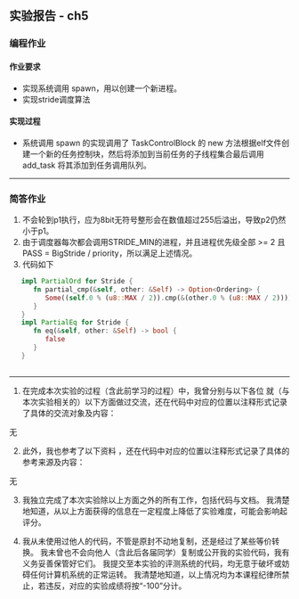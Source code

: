 ## 实验报告 - ch5

### 编程作业

#### 作业要求
   - 实现系统调用 spawn，用以创建一个新进程。
   - 实现stride调度算法

#### 实现过程
   - 系统调用 spawn 的实现调用了  TaskControlBlock 的 new 方法根据elf文件创建一个新的任务控制块，然后将添加到当前任务的子线程集合最后调用 add_task 将其添加到任务调用队列。
---

### 简答作业
   1. 不会轮到p1执行，应为8bit无符号整形会在数值超过255后溢出，导致p2仍然小于p1。
   2. 由于调度器每次都会调用STRIDE_MIN的进程，并且进程优先级全部 >= 2 且 PASS = BigStride / priority，所以满足上述情况。
   3. 代码如下
   ```rust
      impl PartialOrd for Stride {
         fn partial_cmp(&self, other: &Self) -> Option<Ordering> {
            Some((self.0 % (u8::MAX / 2)).cmp(&(other.0 % (u8::MAX / 2))))
         }
      }
      impl PartialEq for Stride {
         fn eq(&self, other: &Self) -> bool {
            false
         }
      }
      
   ```
---

1. 在完成本次实验的过程（含此前学习的过程）中，我曾分别与以下各位 就（与本次实验相关的）以下方面做过交流，还在代码中对应的位置以注释形式记录了具体的交流对象及内容：

无

2. 此外，我也参考了以下资料 ，还在代码中对应的位置以注释形式记录了具体的参考来源及内容：

无

3. 我独立完成了本次实验除以上方面之外的所有工作，包括代码与文档。 我清楚地知道，从以上方面获得的信息在一定程度上降低了实验难度，可能会影响起评分。

4. 我从未使用过他人的代码，不管是原封不动地复制，还是经过了某些等价转换。 我未曾也不会向他人（含此后各届同学）复制或公开我的实验代码，我有义务妥善保管好它们。
   我提交至本实验的评测系统的代码，均无意于破坏或妨碍任何计算机系统的正常运转。
   我清楚地知道，以上情况均为本课程纪律所禁止，若违反，对应的实验成绩将按“-100”分计。
